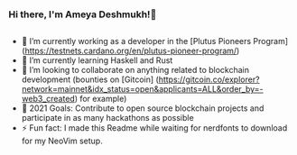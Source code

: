 ### Hi there, I'm Ameya Deshmukh!👋 



## 
- 🔭 I’m currently working as a developer in the  [Plutus Pioneers Program] (https://testnets.cardano.org/en/plutus-pioneer-program/)
- 🌱 I’m currently learning Haskell and Rust  
- 👯 I’m looking to collaborate on anything related to blockchain development (bounties on [Gitcoin] (https://gitcoin.co/explorer?network=mainnet&idx_status=open&applicants=ALL&order_by=-web3_created) for example)
- 🥅 2021 Goals: Contribute to open source blockchain projects and participate in as many hackathons as possible
- ⚡ Fun fact: I made this Readme while waiting for nerdfonts to download for my NeoVim setup.



